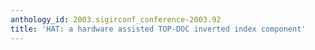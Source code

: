 ```yaml
---
anthology_id: 2003.sigirconf_conference-2003.92
title: 'HAT: a hardware assisted TOP-DOC inverted index component'
---
```

